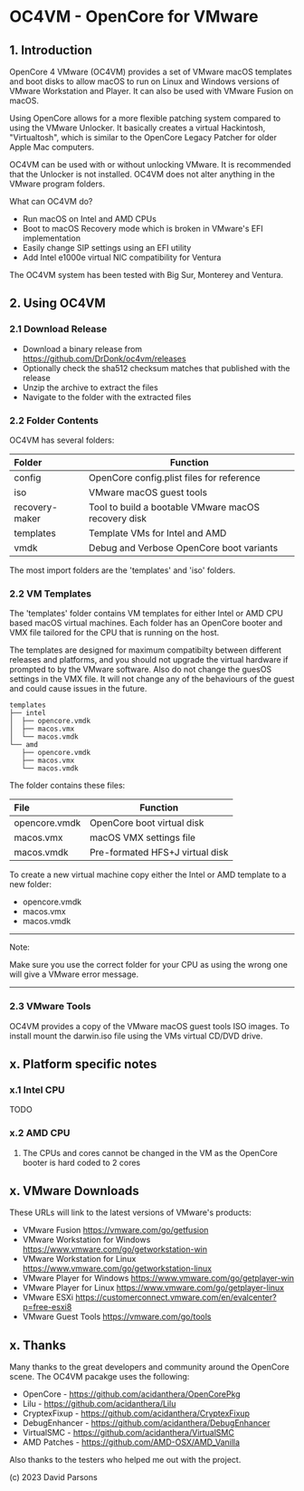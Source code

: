 # OC4VM - OpenCore for VMware
## 1. Introduction
OpenCore 4 VMware (OC4VM) provides a set of VMware macOS templates and boot disks to allow macOS to run on Linux 
and Windows versions of VMware Workstation and Player. It can also be used with VMware Fusion on macOS.

Using OpenCore allows for a more flexible patching system compared to using the VMware Unlocker. It basically creates a 
virtual Hackintosh, "Virtualtosh", which is similar to the OpenCore Legacy Patcher for older Apple Mac computers.

OC4VM can be used with or without unlocking VMware. It is recommended that the Unlocker is not installed. OC4VM does 
not alter anything in the VMware program folders.

What can OC4VM do?
* Run macOS on Intel and AMD CPUs
* Boot to macOS Recovery mode which is broken in VMware's EFI implementation
* Easily change SIP settings using an EFI utility
* Add Intel e1000e virtual NIC compatibility for Ventura

The OC4VM system has been tested with Big Sur, Monterey and Ventura.

## 2. Using OC4VM
### 2.1 Download Release

* Download a binary release from https://github.com/DrDonk/oc4vm/releases
* Optionally check the sha512 checksum matches that published with the release
* Unzip the archive to extract the files
* Navigate to the folder with the extracted files

### 2.2 Folder Contents

OC4VM has several folders:

| Folder         | Function                                            |
|:---------------|-----------------------------------------------------|
| config         | OpenCore config.plist files for reference           |
| iso            | VMware macOS guest tools                            |
| recovery-maker | Tool to build a bootable VMware macOS recovery disk |
| templates      | Template VMs for Intel and AMD                      |
| vmdk           | Debug and Verbose OpenCore boot variants            |

The most import folders are the 'templates' and 'iso' folders. 

### 2.2 VM Templates
The 'templates' folder contains VM templates for either Intel or AMD CPU based macOS virtual machines. 
Each folder has an OpenCore booter and VMX file tailored for the CPU that is running on the host.

The templates are designed for maximum compatibilty between different releases and platforms, and you should not 
upgrade the virtual hardware if prompted to by the VMware software. Also do not change the guesOS settings in the 
VMX file. It will not change any of the behaviours of the guest and could cause issues in the future.

```
templates
├── intel
│  ├── opencore.vmdk
│  ├── macos.vmx
│  └── macos.vmdk
└── amd
   ├── opencore.vmdk
   ├── macos.vmx
   └── macos.vmdk
```
The folder contains these files:

| File          | Function                        |
|:--------------|---------------------------------|
| opencore.vmdk | OpenCore boot virtual disk      |
| macos.vmx     | macOS VMX settings file         |
| macos.vmdk    | Pre-formated HFS+J virtual disk |

To create a new virtual machine copy either the Intel or AMD template to a new folder:

* opencore.vmdk
* macos.vmx
* macos.vmdk

***
Note: 

Make sure you use the correct folder for your CPU as using the wrong one will give a VMware error message.
***

### 2.3 VMware Tools
OC4VM provides a copy of the VMware macOS guest tools ISO images. To install mount the darwin.iso file using the VMs virtual 
CD/DVD drive.

## x. Platform specific notes
### x.1 Intel CPU
TODO

### x.2 AMD CPU
1. The CPUs and cores cannot be changed in the VM as the OpenCore booter is hard coded to 2 cores

## x. VMware Downloads
These URLs will link to the latest versions of VMware's products:

* VMware Fusion https://vmware.com/go/getfusion
* VMware Workstation for Windows https://www.vmware.com/go/getworkstation-win
* VMware Workstation for Linux https://www.vmware.com/go/getworkstation-linux
* VMware Player for Windows https://www.vmware.com/go/getplayer-win
* VMware Player for Linux https://www.vmware.com/go/getplayer-linux
* VMware ESXi https://customerconnect.vmware.com/en/evalcenter?p=free-esxi8
* VMware Guest Tools https://vmware.com/go/tools

## x. Thanks

Many thanks to the great developers and community around the OpenCore scene. The OC4VM pacakge uses the following:

* OpenCore - https://github.com/acidanthera/OpenCorePkg
* Lilu - https://github.com/acidanthera/Lilu
* CryptexFixup - https://github.com/acidanthera/CryptexFixup
* DebugEnhancer - https://github.com/acidanthera/DebugEnhancer
* VirtualSMC - https://github.com/acidanthera/VirtualSMC
* AMD Patches - https://github.com/AMD-OSX/AMD_Vanilla

Also thanks to the testers who helped me out with the project.

(c) 2023 David Parsons
